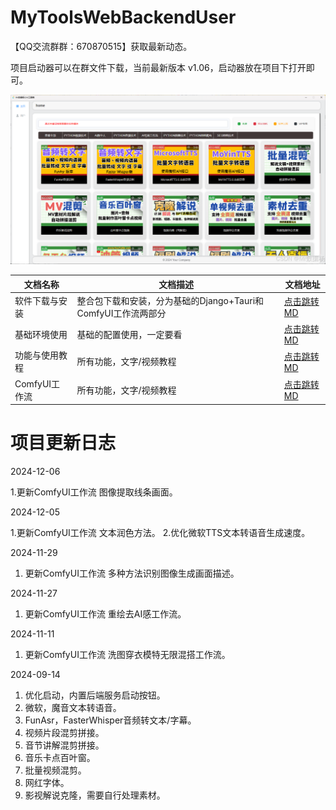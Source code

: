 # MyToolsWebBackendUser

【QQ交流群群：670870515】获取最新动态。

项目启动器可以在群文件下载，当前最新版本 v1.06，启动器放在项目下打开即可。

![alt text](doc/assets/2f76d4856fa84bb082b506763a432556.png)

|文档名称|文档描述|文档地址|
|-|-|-| 
|软件下载与安装|整合包下载和安装，分为基础的Django+Tauri和ComfyUI工作流两部分|[点击跳转MD](doc/软件下载与安装.md ':include :type=code')
|基础环境使用|基础的配置使用，一定要看|[点击跳转MD](doc/基础环境使用.md ':include :type=code')
|功能与使用教程|所有功能，文字/视频教程|[点击跳转MD](doc/功能与使用教程.md ':include :type=code')
|ComfyUI工作流|所有功能，文字/视频教程|[点击跳转MD](doc/功能与使用教程.md ':include :type=code')

# 项目更新日志

2024-12-06

1.更新ComfyUI工作流 图像提取线条画面。

2024-12-05

1.更新ComfyUI工作流 文本润色方法。 2.优化微软TTS文本转语音生成速度。

2024-11-29

1. 更新ComfyUI工作流 多种方法识别图像生成画面描述。

2024-11-27

1. 更新ComfyUI工作流 重绘去AI感工作流。

2024-11-11

1. 更新ComfyUI工作流 洗图穿衣模特无限混搭工作流。

2024-09-14

1. 优化启动，内置后端服务启动按钮。
2. 微软，魔音文本转语音。
3. FunAsr，FasterWhisper音频转文本/字幕。
4. 视频片段混剪拼接。
5. 音节讲解混剪拼接。
6. 音乐卡点百叶窗。
7. 批量视频混剪。
8. 网红字体。
9. 影视解说克隆，需要自行处理素材。

